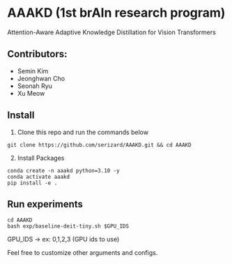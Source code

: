 # AAAKD (1st brAIn research program)
Attention-Aware Adaptive Knowledge Distillation for Vision Transformers

## Contributors:
- Semin Kim
- Jeonghwan Cho
- Seonah Ryu
- Xu Meow


## Install
1. Clone this repo and run the commands below
```
git clone https://github.com/serizard/AAAKD.git && cd AAAKD 
```

2. Install Packages
```
conda create -n aaakd python=3.10 -y
conda activate aaakd
pip install -e .
```


## Run experiments
```
cd AAAKD
bash exp/baseline-deit-tiny.sh $GPU_IDS
```

GPU_IDS -> ex: 0,1,2,3 (GPU ids to use)

Feel free to customize other arguments and configs.
